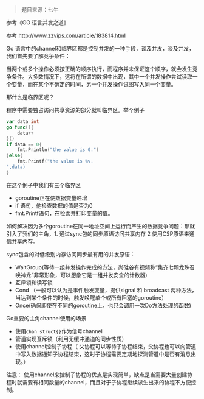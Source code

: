 > 题目来源：七牛

参考《GO 语言并发之道》

参考 http://www.zzvips.com/article/183814.html

Go 语言中的channel和临界区都是控制并发的一种手段，谈及并发，谈及并发，我们首先要了解竞争条件：

当两个或多个操作必须按正确的顺序执行，而程序并未保证这个顺序，就会发生竞争条件。大多数情况下，这将在所谓的数据中出现，其中一个并发操作尝试读取一个变量，而在某个不确定的时间，另一个并发操作试图写入同一个变量。

那什么是临界区呢？

程序中需要独占访问共享资源的部分就叫临界区。举个例子

```go
var data int
go func(){
	data++
}()
if data == 0{
	fmt.Println("the value is 0.")
}else{
	fmt.Printf("the value is %v.
",data)
}
```

在这个例子中我们有三个临界区

- goroutine正在使数据变量递增
- if 语句，他检查数据的值是否为0
- fmt.Printf语句，在检索并打印变量的值。

如何解决因为多个goroutine在同一地址空间上运行而产生的数据竞争问题：那就引入了我们的主角，1. 通过sync包的同步原语访问共享内存 2 使用CSP原语来通信共享内存。

sync包含的对低级别内存访问同步最有用的并发原语：

- WaitGroup(等待一组并发操作完成的方法，尚硅谷有视频称“集齐七颗龙珠召唤神龙”非常形象，可以想象它是一组并发安全的计数器)
- 互斥锁和读写锁
- Cond （一般可以认为是事件触发变量，提供signal 和 broadcast 两种方法，当达到某个条件的时候，触发唤醒单个或所有阻塞的goroutine）
- Once(确保即使在不同的goroutine上，也只会调用一次Do方法处理的函数)

Go重要的主角channel使用的场景

- 使用`chan struct{}`作为信号channel
- 管道实现互斥锁（利用无缓冲通道的同步性质）
- 使用channel控制子协程（ 父协程可以等待子协程结束，父协程也可以向管道中写入数据通知子协程结束，这时子协程需要定期地探测管道中是否有消息出现。）

注意：  使用channel来控制子协程的优点是实现简单，缺点是当需要大量创建协程时就需要有相同数量的channel，而且对于子协程继续派生出来的协程不方便控制。 